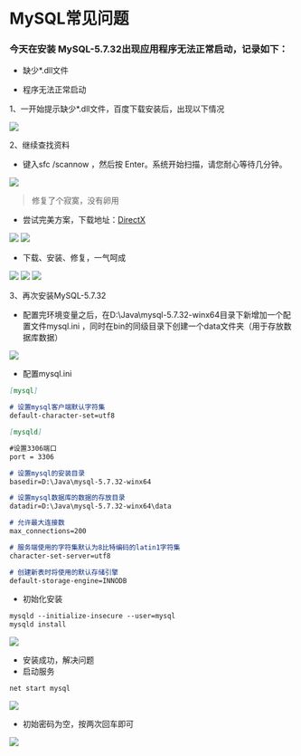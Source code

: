 # MySQL常见问题



### 今天在安装 MySQL-5.7.32出现应用程序无法正常启动，记录如下：

- 缺少*.dll文件

- 程序无法正常启动

  

1、一开始提示缺少*.dll文件，百度下载安装后，出现以下情况

![](https://cdn.jsdelivr.net/gh/wsqGIT/CokeNotes/images/20201103140453.jpg)

2、继续查找资料

- 键入sfc /scannow ，然后按 Enter。系统开始扫描，请您耐心等待几分钟。

<img src="https://cdn.jsdelivr.net/gh/wsqGIT/CokeNotes/images/20201103143204.jpg" />

> 修复了个寂寞，没有卵用

- 尝试完美方案，下载地址：[DirectX](https://cokenotes.lanzous.com/irk6Yi0k42j)

<img src="https://cdn.jsdelivr.net/gh/wsqGIT/CokeNotes/images/20201103141703.png"  />

<img src="https://cdn.jsdelivr.net/gh/wsqGIT/CokeNotes/images/20201103142021.png" />

- 下载、安装、修复，一气呵成

<img src="https://cdn.jsdelivr.net/gh/wsqGIT/CokeNotes/images/20201103143641.jpg" />

<img src="https://cdn.jsdelivr.net/gh/wsqGIT/CokeNotes/images/20201103143834.jpg" />

<img src="https://cdn.jsdelivr.net/gh/wsqGIT/CokeNotes/images/20201103143847.jpg"/>

3、再次安装MySQL-5.7.32

- 配置完环境变量之后，在D:\Java\mysql-5.7.32-winx64目录下新增加一个配置文件mysql.ini ，同时在bin的同级目录下创建一个data文件夹（用于存放数据库数据）

![](https://cdn.jsdelivr.net/gh/wsqGIT/CokeNotes/images/20201103175033.png)

- 配置mysql.ini

```markdown
[mysql]

# 设置mysql客户端默认字符集
default-character-set=utf8 

[mysqld]

#设置3306端口
port = 3306 

# 设置mysql的安装目录
basedir=D:\Java\mysql-5.7.32-winx64

# 设置mysql数据库的数据的存放目录
datadir=D:\Java\mysql-5.7.32-winx64\data

# 允许最大连接数
max_connections=200

# 服务端使用的字符集默认为8比特编码的latin1字符集
character-set-server=utf8

# 创建新表时将使用的默认存储引擎
default-storage-engine=INNODB
```

- 初始化安装

```markdown
mysqld --initialize-insecure --user=mysql
mysqld install
```

<img src="https://cdn.jsdelivr.net/gh/wsqGIT/CokeNotes/images/20201103144007.jpg" />

- 安装成功，解决问题
- 启动服务

```markdown
net start mysql
```

<img src="https://cdn.jsdelivr.net/gh/wsqGIT/CokeNotes/images/20201103145147.png" />

- 初始密码为空，按两次回车即可

<img src="https://cdn.jsdelivr.net/gh/wsqGIT/CokeNotes/images/20201103145020.jpg" />





















